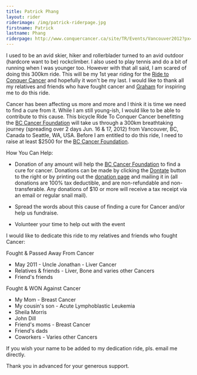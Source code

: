 ```yaml
---
title: Patrick Phang
layout: rider
riderimage: /img/patrick-riderpage.jpg
firstname: Patrick
lastname: Phang
riderpage: http://www.conquercancer.ca/site/TR/Events/Vancouver2012?px=2879886&pg=personal&fr_id=1413
---
```


I used to be an avid skier, hiker and rollerblader turned to an avid outdoor (hardcore want to be) rockclimber. I also used to play tennis and do a bit of running when I was younger too.  However with that all said, I am scared of doing this 300km ride.  This will be my 1st year riding for the [Ride to Conquer Cancer](http://va12.conquercancer.ca/site/PageServer?pagename=va12_homepage) and hopefully it won't be my last.  I would like to thank all my relatives and friends who have fought cancer and [Graham](/team/graham.html) for inspiring me to do this ride.
 
Cancer has been affecting us more and more and I think it is time we need to find a cure from it.  While I am still young-ish, I would like to be able to contribute to this cause.  This bicycle Ride To Conquer Cancer benefitting the [BC Cancer Foundation](http://bccancerfoundation.com) will take us through a 300km breathtaking journey (spreading over 2 days Jun. 16 & 17, 2012) from Vancouver, BC, Canada to Seattle, WA, USA.  Before I am entitled to do this ride, I need to raise at least $2500 for the [BC Cancer Foundation](http://bccancerfoundation.com).
 
How You Can Help:
* Donation of any amount will help the [BC Cancer Foundation](http://bccancerfoundation.com) to find a cure for cancer.  Donations can be made by clicking the [Dontate](http://www.conquercancer.ca/site/TR/Events/Vancouver2012?px=2879886&pg=personal&fr_id=1413) button to the right or by printing out the [donation page](http://www.conquercancer.ca/site/TRGiftForm?fr_id=1413&px=2879886) and mailing it in (all donations are 100% tax deductible, and are non-refundable and non-transferable. Any donations of $10 or more will receive a tax receipt via an email or regular snail mail).

* Spread the words about this cause of finding a cure for Cancer and/or help us fundraise.
* Volunteer your time to help out with the event
 
I would like to dedicate this ride to my relatives and friends who fought Cancer:
 
Fought & Passed Away From Cancer

* May 2011 - Uncle Jonathan - Liver Cancer
* Relatives & friends - Liver, Bone and varies other Cancers
* Friend's friends

Fought & WON Against Cancer

* My Mom - Breast Cancer
* My cousin's son - Acute Lymphoblastic Leukemia
* Sheila Morris
* John Dill
* Friend's moms  - Breast Cancer
* Friend's dads
* Coworkers - Varies other Cancers
 
If you wish your name to be added to my dedication ride, pls. email me directly.
 
Thank you in advanced for your generous support.